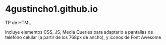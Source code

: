 # 4gustincho1.github.io

TP de HTML 

Incluye elementos CSS, JS, Media Queries para adaptarlo a pantallas de telefono celular (a partir de los 768px de ancho), y iconos de Font Awesome
